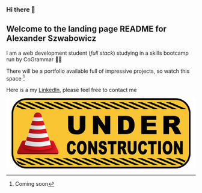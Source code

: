 ### Hi there 👋

## Welcome to the landing page README for Alexander Szwabowicz

I am a web development student (*full stack*) studying in a skills bootcamp run by CoGrammar :man_student:

There will be a portfolio available full of impressive projects, so watch this space [^1]
[^1]: Coming soon

Here is a my [LinkedIn](https://www.linkedin.com/in/alexander-szwabowicz/), please feel free to contact me

![Image of a construction sign with the text 'under construction'](tempSign.png)

<!--
**Rhubar/Rhubar** is a ✨ _special_ ✨ repository because its `README.md` (this file) appears on your GitHub profile.

Here are some ideas to get you started:

- 🔭 I’m currently working on ...
- 🌱 I’m currently learning ...
- 👯 I’m looking to collaborate on ...
- 🤔 I’m looking for help with ...
- 💬 Ask me about ...
- 📫 How to reach me: ...
- 😄 Pronouns: ...
- ⚡ Fun fact: ...
-->
